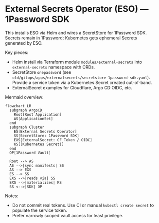 # External Secrets Operator (ESO) — 1Password SDK

This installs ESO via Helm and wires a SecretStore for 1Password SDK. Secrets remain in 1Password; Kubernetes gets ephemeral Secrets generated by ESO.

Key pieces:

- Helm install via Terraform module `modules/external-secrets` into `external-secrets` namespace with CRDs.
- SecretStore `onepassword` (see `old/gitops/apps/externalsecrets/secretstore-1password-sdk.yaml`). Provide a service token via a Kubernetes Secret created out-of-band.
- ExternalSecret examples for Cloudflare, Argo CD OIDC, etc.

Mermaid overview:

```mermaid
flowchart LR
  subgraph ArgoCD
    Root[Root Application]
    AS[ApplicationSet]
  end
  subgraph Cluster
    ES[External Secrets Operator]
    SS[SecretStore: 1Password SDK]
    EXS[ExternalSecret: CF Token / OIDC]
    KS[(Kubernetes Secret)]
  end
  OP[1Password Vault]

  Root --> AS
  AS -->|sync manifests| SS
  AS --> EXS
  ES --> SS
  EXS -->|reads via| SS
  EXS -->|materializes| KS
  SS <-->|SDK| OP
```

Notes:

- Do not commit real tokens. Use CI or manual `kubectl create secret` to populate the service token.
- Prefer narrowly scoped vault access for least privilege.
